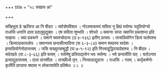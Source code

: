 +++
title = "०८ सखाय आ"

+++

सखिभूता हे ऋत्विज आ नि षीदत । सर्वत्रोपविशत । नोऽस्माकमयं सविता नु क्षिप्रं स्तोम्यः स्तुतियोग्यो राधांसि धनानि दाता प्रदातुमुद्युक्तः । एष सविता शुम्भति । शोभते ॥ समानाः सन्तः ख्यान्ति प्रकाशन्त इति सखायः । ख्या प्रकथने । समाने ख्याश्चोदात्तः (उ ४-१३६) इतीण् प्रत्ययः । तत्सन्नियोगेन डित्वं यलोपश्च । डित्त्वादाकारलोपः । समानस्य छन्दसीत्यादिना (पा ६-३-८४) समान शब्दस्य सादेशः । इण्सन्नियोगेनोदात्तत्वम् । जसि सख्युरसम्बुद्धौ (पा ७-१-९२) इति णित्त्वाद्वृद्धिरायादेशश्च । नि षीदत । सदेरप्रतेः (पा ८-३-६६) इति षत्वम् । स्तोमेषु प्रतिपाद्यत्वेन भवः स्तोम्यः । भवे छन्दसीति यत् । यतोऽनाव इत्याद्युदात्तत्वम् । दाता दानशीलः । ताच्छील्ये तृन् । नित्त्वादाद्युदात्तः । राधांसि । गतम् । कर्तृकर्मणोः कृतीति प्राप्तायः षष्ठ्या न लोकाव्ययेति प्रतिषेधः ॥ ८ ॥
